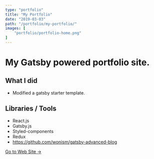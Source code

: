 ```yaml
---
type: "portfolio"
title: "My Portfolio"
date: "2019-03-03"
path: "/portfolio/my-portfolio/"
images: [
    "portfolio/portfolio-home.png"
]
---
```


# My Gatsby powered portfolio site.

## What I did
- Modified a gatsby starter template.

## Libraries / Tools
- React.js 
- Gatsby.js
- Styled-components
- Redux
- https://github.com/wonism/gatsby-advanced-blog 



[Go to Web Site →](https://github.com/mazurbeam/portfolio)
